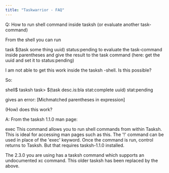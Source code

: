 ```yaml
---
title: "Taskwarrior - FAQ"
---
```


Q: How to run shell command inside tasksh (or evaluate another task-command)

From the shell you can run

task $(task some thing uuid) status:pending
to evaluate the task-command inside parentheses and give the result to the task command (here: get the uuid and set it to status:pending)

I am not able to get this work inside the tasksh -shell. Is this possible?

So:

shell$ tasksh
task> $(task desc.is:bla stat:complete uuid) stat:pending

gives an error: [Michmatched parentheses in expression]

(How) does this work?

A: From the tasksh 1.1.0 man page:

exec <commands>
       This command allows you to run shell commands from within
       Tasksh. This is ideal for accessing man pages such as this.
       The '!' command can be used in place of the 'exec' keyword.
       Once the command is run, control returns to Tasksh.
But that requires tasksh-1.1.0 installed.

The 2.3.0 you are using has a tasksh command which supports an undocumented xc command.
This older tasksh has been replaced by the above.

